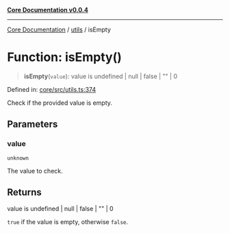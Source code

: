 [**Core Documentation v0.0.4**](../../README.md)

***

[Core Documentation](../../modules.md) / [utils](../README.md) / isEmpty

# Function: isEmpty()

> **isEmpty**(`value`): value is undefined \| null \| false \| "" \| 0

Defined in: [core/src/utils.ts:374](https://github.com/stonemjs/core/blob/93efe04ef1a71ad6f49c3b315da54d45ace50f23/src/utils.ts#L374)

Check if the provided value is empty.

## Parameters

### value

`unknown`

The value to check.

## Returns

value is undefined \| null \| false \| "" \| 0

`true` if the value is empty, otherwise `false`.
